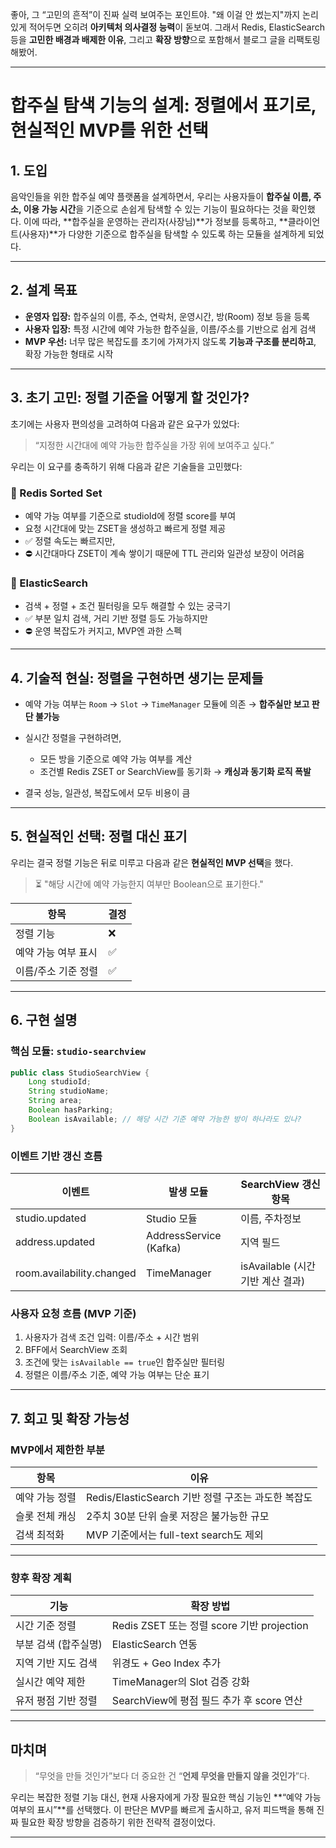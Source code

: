좋아, 그 “고민의 흔적”이 진짜 실력 보여주는 포인트야.
"왜 이걸 안 썼는지"까지 논리 있게 적어두면 오히려 **아키텍처 의사결정 능력**이 돋보여.
그래서 Redis, ElasticSearch 등을 **고민한 배경과 배제한 이유**, 그리고 **확장 방향**으로 포함해서 블로그 글을 리팩토링해봤어.

---

#  합주실 탐색 기능의 설계: 정렬에서 표기로, 현실적인 MVP를 위한 선택

## 1. 도입

음악인들을 위한 합주실 예약 플랫폼을 설계하면서, 우리는 사용자들이 **합주실 이름, 주소, 이용 가능 시간**을 기준으로 손쉽게 탐색할 수 있는 기능이 필요하다는 것을 확인했다.
이에 따라, \*\*합주실을 운영하는 관리자(사장님)\*\*가 정보를 등록하고, \*\*클라이언트(사용자)\*\*가 다양한 기준으로 합주실을 탐색할 수 있도록 하는 모듈을 설계하게 되었다.

---

## 2. 설계 목표

*  **운영자 입장:** 합주실의 이름, 주소, 연락처, 운영시간, 방(Room) 정보 등을 등록
*  **사용자 입장:** 특정 시간에 예약 가능한 합주실을, 이름/주소를 기반으로 쉽게 검색
*  **MVP 우선:** 너무 많은 복잡도를 초기에 가져가지 않도록 **기능과 구조를 분리하고**, 확장 가능한 형태로 시작

---

## 3. 초기 고민: 정렬 기준을 어떻게 할 것인가?

초기에는 사용자 편의성을 고려하여 다음과 같은 요구가 있었다:

> “지정한 시간대에 예약 가능한 합주실을 가장 위에 보여주고 싶다.”

우리는 이 요구를 충족하기 위해 다음과 같은 기술들을 고민했다:

### 🔸 Redis Sorted Set

* 예약 가능 여부를 기준으로 studioId에 정렬 score를 부여
* 요청 시간대에 맞는 ZSET을 생성하고 빠르게 정렬 제공
* ✅ 정렬 속도는 빠르지만,
* 
  ⛔️ 시간대마다 ZSET이 계속 쌓이기 때문에 TTL 관리와 일관성 보장이 어려움

### 🔸 ElasticSearch

* 검색 + 정렬 + 조건 필터링을 모두 해결할 수 있는 궁극기
* ✅ 부분 일치 검색, 거리 기반 정렬 등도 가능하지만
* 
  ⛔️ 운영 복잡도가 커지고, MVP엔 과한 스펙

---

## 4. 기술적 현실: 정렬을 구현하면 생기는 문제들

* 예약 가능 여부는 `Room` → `Slot` → `TimeManager` 모듈에 의존
  → **합주실만 보고 판단 불가능**
* 실시간 정렬을 구현하려면,

    * 모든 방을 기준으로 예약 가능 여부를 계산
    * 조건별 Redis ZSET or SearchView를 동기화
      → **캐싱과 동기화 로직 폭발**
* 결국 성능, 일관성, 복잡도에서 모두 비용이 큼

---

## 5. 현실적인 선택: 정렬 대신 표기

우리는 결국 정렬 기능은 뒤로 미루고 다음과 같은 **현실적인 MVP 선택**을 했다.

> ⏳ "해당 시간에 예약 가능한지 여부만 Boolean으로 표기한다."

| 항목          | 결정   |
| ----------- | ---- |
| 정렬 기능       | ❌  |
| 예약 가능 여부 표시 | ✅  |
| 이름/주소 기준 정렬 | ✅  |

---

## 6. 구현 설명

###  핵심 모듈: `studio-searchview`

```java
public class StudioSearchView {
    Long studioId;
    String studioName;
    String area;
    Boolean hasParking;
    Boolean isAvailable; // 해당 시간 기준 예약 가능한 방이 하나라도 있나?
}
```

###  이벤트 기반 갱신 흐름

| 이벤트                       | 발생 모듈                  | SearchView 갱신 항목          |
| ------------------------- | ---------------------- | ------------------------- |
| studio.updated            | Studio 모듈              | 이름, 주차정보                  |
| address.updated           | AddressService (Kafka) | 지역 필드                     |
| room.availability.changed | TimeManager            | isAvailable (시간 기반 계산 결과) |

###  사용자 요청 흐름 (MVP 기준)

1. 사용자가 검색 조건 입력: 이름/주소 + 시간 범위
2. BFF에서 SearchView 조회
3. 조건에 맞는 `isAvailable == true`인 합주실만 필터링
4. 정렬은 이름/주소 기준, 예약 가능 여부는 단순 표기

---

## 7. 회고 및 확장 가능성

###  MVP에서 제한한 부분

| 항목       | 이유                                    |
| -------- | ------------------------------------- |
| 예약 가능 정렬 | Redis/ElasticSearch 기반 정렬 구조는 과도한 복잡도 |
| 슬롯 전체 캐싱 | 2주치 30분 단위 슬롯 저장은 불가능한 규모             |
| 검색 최적화   | MVP 기준에서는 full-text search도 제외        |

---

###  향후 확장 계획

| 기능           | 확장 방법                                |
| ------------ | ------------------------------------ |
| 시간 기준 정렬     | Redis ZSET 또는 정렬 score 기반 projection |
| 부분 검색 (합주실명) | ElasticSearch 연동                     |
| 지역 기반 지도 검색  | 위경도 + Geo Index 추가                   |
| 실시간 예약 제한    | TimeManager의 Slot 검증 강화              |
| 유저 평점 기반 정렬  | SearchView에 평점 필드 추가 후 score 연산      |

---

##  마치며

> “무엇을 만들 것인가”보다 더 중요한 건 “**언제 무엇을 만들지 않을 것인가**”다.

우리는 복잡한 정렬 기능 대신, 현재 사용자에게 가장 필요한 핵심 기능인 \*\*“예약 가능 여부의 표시”\*\*를 선택했다.
이 판단은 MVP를 빠르게 출시하고, 유저 피드백을 통해 진짜 필요한 확장 방향을 검증하기 위한 전략적 결정이었다.

---
